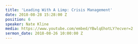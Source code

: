 ```yaml
---
title: 'Leading With A Limp: Crisis Management'
date: 2018-08-28 15:28:00 Z
position: 6
speaker: Nate Kline
media: https://www.youtube.com/embed/YBwlqEhotLY?ecver=2
sermon_date: 2018-08-26 10:00:00 Z
---
```


